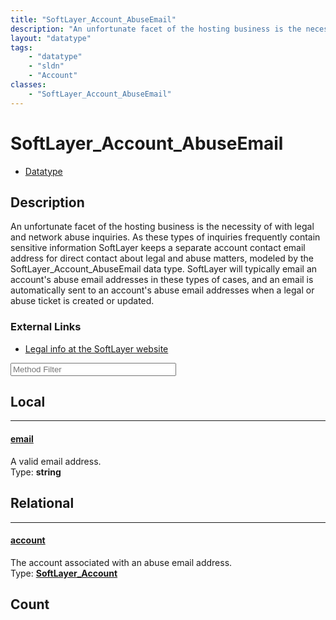 ```yaml
---
title: "SoftLayer_Account_AbuseEmail"
description: "An unfortunate facet of the hosting business is the necessity of with legal and network abuse inquiries. As these types... "
layout: "datatype"
tags:
    - "datatype"
    - "sldn"
    - "Account"
classes:
    - "SoftLayer_Account_AbuseEmail"
---
```


# SoftLayer_Account_AbuseEmail
<div id='service-datatype'>
    <ul id='sldn-reference-tabs'>
        <li id='datatype'> <a href='/reference/datatypes/SoftLayer_Account_AbuseEmail' >Datatype</a></li>
    </ul>
</div>

## Description 
An unfortunate facet of the hosting business is the necessity of with legal and network abuse inquiries. As these types of inquiries frequently contain sensitive information SoftLayer keeps a separate account contact email address for direct contact about legal and abuse matters, modeled by the SoftLayer_Account_AbuseEmail data type. SoftLayer will typically email an account's abuse email addresses in these types of cases, and an email is automatically sent to an account's abuse email addresses when a legal or abuse ticket is created or updated. 

### External Links


* [Legal info at the SoftLayer website](http://www.softlayer.com/legal)






<!-- Service Filer BEGIN -->
<div class="view-filters">
        <div class="clearfix">
            <div class="search-input-box">
                <input placeholder="Method Filter" onkeyup="titleSearch(inputId='prop-input', divId='properties', elementClass='prop-row')" 
                    type="text" id="prop-input" value="" size="30" maxlength="128" class="form-text">
            </div>
        </div>
</div>
<!-- Service Filer END -->

<div id="properties" class="content">
<div id="localProperties" class="prop-content" >

## Local
-----
[email]: #email
#### [email]
A valid email address.  
<span class="type-label">Type: </span>**string**

</div>
<!-- LOCAL PROPERTY END -->

<div id="relationalProperties"  class="prop-content" >

## Relational
-----
[account]: #account
#### [account]
The account associated with an abuse email address.  
<span class="type-label">Type: </span>**<a href='/reference/datatypes/SoftLayer_Account'>SoftLayer_Account </a>**


## Count
</div>



